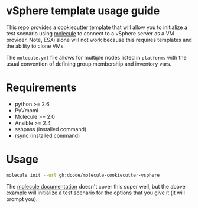 # vSphere template usage guide

This repo provides a cookiecutter template that will allow you to initialize a test scenario using
[molecule][molecule_docs] to connect to a vSphere server as a VM provider. Note, ESXi alone will not
work because this requires templates and the ability to clone VMs.

The `molecule.yml` file allows for multiple nodes listed in `platforms` with the usual convention of
defining group membership and inventory vars.

Requirements
============

* python >= 2.6
* PyVmomi
* Molecule >= 2.0
* Ansible >= 2.4
* sshpass (installed command)
* rsync   (installed command)

Usage
=======

```bash   
molecule init --url gh:dcode/molecule-cookiecutter-vsphere
```

The [molecule documentation][molecule_docs] doesn't cover this super well, but
the above example will initialize a test scenario for the options that you give
it (it will prompt you).

[molecule_docs]: https://molecule.readthedocs.io/en/latest/
